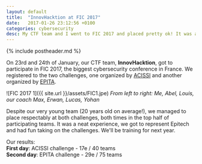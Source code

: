 ```yaml
---
layout: default
title:  "InnovHacktion at FIC 2017"
date:   2017-01-26 23:12:56 +0100
categories: cybersecurity
desc: My CTF team and I went to FIC 2017 and placed pretty ok! It was a great time representing my school.
---
```


{% include postheader.md %}

  On 23rd and 24th of January, our CTF team, **InnovHacktion**, got to participate in FIC 2017, the biggest cybersecurity conference in France. We registered to the two challenges, one organized by [ACISSI](http://www.acissi.net/) and another organized by [EPITA](http://www.epita.fr/).

![FIC 2017 1]({{ site.url }}/assets/FIC1.jpe)
*From left to right: Me, Abel, Louis, our coach Max, Erwan, Lucas, Yohan*

  Despite our very young team (20 years old on average!), we managed to place respectably at both challenges, both times in the top half of participating teams. It was a neat experience, we got to represent Epitech and had fun taking on the challenges. We'll be training for next year.

Our results:<br>
**First day**: ACISSI challenge - 17e / 40 teams<br>
**Second day**: EPITA challenge - 29e / 75 teams